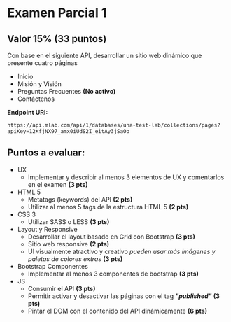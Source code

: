 # Examen Parcial 1
## Valor 15% (33 puntos)
Con base en el siguiente API, desarrollar un sitio web dinámico que presente cuatro páginas
- Inicio
- Misión y Visión
- Preguntas Frecuentes **(No activo)**
- Contáctenos

**Endpoint URI:**
```
https://api.mlab.com/api/1/databases/una-test-lab/collections/pages?apiKey=12KfjNX97_amx0iUdS2I_eitAy3jSaOb
```

## Puntos a evaluar:
- UX
    - Implementar y describir al menos 3 elementos de UX y comentarlos en el examen **(3 pts)**
- HTML 5
    - Metatags (keywords) del API **(2 pts)**
    - Utilizar al menos 5 tags de la estructura HTML 5 **(2 pts)**
- CSS 3
    - Utilizar SASS o LESS **(3 pts)**
- Layout y Responsive
    - Desarrollar el layout basado en Grid con Bootstrap **(3 pts)**
    - Sitio web responsive **(2 pts)**
    - UI visualmente atractivo y creativo *pueden usar más imágenes y paletas de colores extras* **(3 pts)**
- Bootstrap Componentes
    - Implementar al menos 3 componentes de bootstrap **(3 pts)**
- JS
    - Consumir el API **(3 pts)**
    - Permitir activar y desactivar las páginas con el tag ***"published"*** **(3 pts)**
    - Pintar el DOM con el contenido del API dinámicamente **(6 pts)**